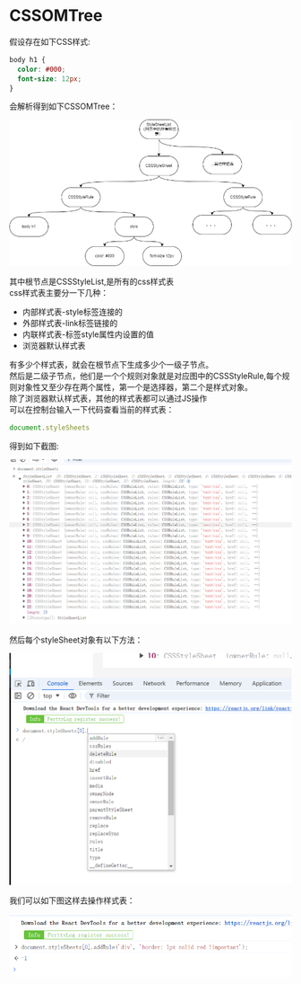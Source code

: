 # CSSOMTree

假设存在如下CSS样式:  

```css
body h1 {
  color: #000;
  font-size: 12px;
}
```

会解析得到如下CSSOMTree：  

<!-- ![CSSOMTree](/src//assets//cssom_tree.drawio.png#pic_center#pic_center) -->
<div align=center><img src="/src/assets/browserRender/cssom_tree.drawio.png#pic_center#pic_center" alt="CSSOMTree"/></div>

其中根节点是CSSStyleList,是所有的css样式表  
css样式表主要分一下几种：  

- 内部样式表-style标签连接的
- 外部样式表-link标签链接的
- 内联样式表-标签style属性内设置的值
- 浏览器默认样式表

有多少个样式表，就会在根节点下生成多少个一级子节点。  
然后是二级子节点，他们是一个个规则对象就是对应图中的CSSStyleRule,每个规则对象性又至少存在两个属性，第一个是选择器，第二个是样式对象。  
除了浏览器默认样式表，其他的样式表都可以通过JS操作  
可以在控制台输入一下代码查看当前的样式表：  

```js
document.styleSheets
```

得到如下截图:  

![样式表](/src/assets/browserRender/stylesSheets.jpg#pic_center)
<!-- <div align=center><img src="/src/assets/browserRender/stylesSheets.jpg#pic_center#pic_center" alt="样式表"/></div> -->

然后每个styleSheet对象有以下方法：

![样式表对象](/src/assets/browserRender/styleSheetObj.jpg#pic_center)

我们可以如下图这样去操作样式表：  

![操作样式表对象](/src/assets/browserRender/styleSheetAddRule.jpg)
